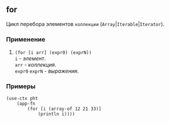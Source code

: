 ## for
Цикл перебора элементов `коллекции` (`Array`|`Iterable`|`Iterator`).

### Применение

1. `(for [i arr] (expr0) (exprN))`<br>
`i` - _элемент_.<br>
`arr` - _коллекция_.<br>
`expr0` `exprN` - _выражения_.

### Примеры

```pihta
(use-ctx pht
    (app-fn
        (for [i (array-of 12 21 33)]
            (println i))))
```
